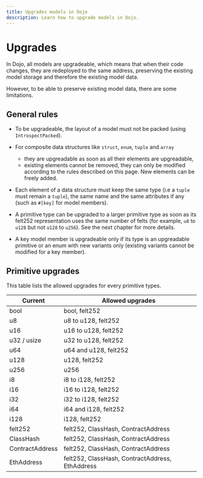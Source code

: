 ```yaml
---
title: Upgrades models in Dojo
description: Learn how to upgrade models in Dojo.
---
```


# Upgrades

In Dojo, all models are upgradeable, which means that when their code changes, they are redeployed 
to the same address, preserving the existing model storage and therefore the existing model data.

However, to be able to preserve existing model data, there are some limitations.

## General rules

- To be upgradeable, the layout of a model must not be packed (using `IntrospectPacked`).

- For composite data structures like `struct`, `enum`, `tuple` and `array`
    - they are upgreadable as soon as all their elements are upgreadable,
    - existing elements cannot be removed, they can only be modified according to the rules described 
  on this page. New elements can be freely added.

- Each element of a data structure must keep the same type (i.e a `tuple` must remain a `tuple`), the same name and
  the same attributes if any (such as `#[key]` for model members).

- A primitive type can be upgraded to a larger primitive type as soon as its felt252 representation uses the same number of felts
(for example, `u8` to `u128` but not `u128` to `u256`). See the next chapter for more details.

- A key model member is upgradeable only if its type is an upgreadable primitive or an enum with new variants only (existing variants cannot be
modified for a key member).

## Primitive upgrades

This table lists the allowed upgrades for every primitive types.

| Current         | Allowed upgrades |
| --------------- | ---------------- |
| bool            | bool, felt252 |
| u8              | u8 to u128, felt252 |
| u16             | u16 to u128, felt252 |
| u32 / usize     | u32 to u128, felt252 |
| u64             | u64 and u128, felt252 |
| u128            | u128, felt252 |
| u256            | u256 |
| i8              | i8 to i128, felt252 |
| i16             | i16 to i128, felt252 |
| i32             | i32 to i128, felt252 |
| i64             | i64 and i128, felt252 |
| i128            | i128, felt252 |
| felt252         | felt252, ClassHash, ContractAddress |
| ClassHash       | felt252, ClassHash, ContractAddress |
| ContractAddress | felt252, ClassHash, ContractAddress |
| EthAddress      | felt252, ClassHash, ContractAddress, EthAddress |
